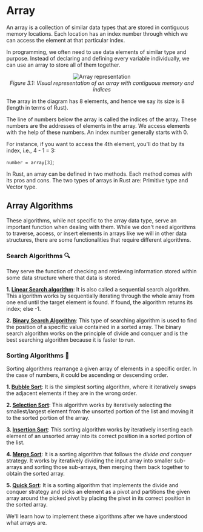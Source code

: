 # Array
An array is a collection of similar data types that are stored in contiguous memory locations. Each location has an index number through which we can access the element at that particular index.

In programming, we often need to use data elements of similar type and purpose. Instead of declaring and defining every variable individually, we can use an array to store all of them together.

<p align="center">
  <img src="../images/array.jpg" alt="Array representation" />
  <br>
  <em>Figure 3.1: Visual representation of an array with contiguous memory and indices</em>
</p>

The array in the diagram has 8 elements, and hence we say its size is 8 (length in terms of Rust).

The line of numbers below the array is called the indices of the array. These numbers are the addresses of elements in the array. We access elements with the help of these numbers. An index number generally starts with 0.

For instance, if you want to access the 4th element, you'll do that by its index, i.e., 4 - 1 = 3:

`number = array[3]`;

In Rust, an array can be defined in two methods. Each method comes with its pros and cons. The two types of arrays in Rust are: Primitive type and Vector type.

## Array Algorithms
These algorithms, while not specific to the array data type, serve an important function when dealing with them. While we don't need algorithms to traverse, access, or insert elements in arrays like we will in other data structures, there are some functionalities that require different algorithms.

### Search Algorithms 🔍
They serve the function of checking and retrieving information stored within some data structure where that data is stored.

**1. [Linear Search algorithm](../search_algorithms.md#linear-search-algorithm)**: It is also called a sequential search algorithm. This algorithm works by sequentially iterating through the whole array from one end until the target element is found. If found, the algorithm returns its index; else -1.

**2. [Binary Search Algorithm](../search_algorithms.md#binary-search-algorithm)**: This type of searching algorithm is used to find the position of a specific value contained in a sorted array. The binary search algorithm works on the principle of divide and conquer and is the best searching algorithm because it is faster to run.

### Sorting Algorithms 🧲
Sorting algorithms rearrange a given array of elements in a specific order. In the case of numbers, it could be ascending or descending order.

**1. [Bubble Sort](../sorting_algorithms.md#bubble-sort-algorithm)**: It is the simplest sorting algorithm, where it iteratively swaps the adjacent elements if they are in the wrong order.

**2. [Selection Sort](../sorting_algorithms.md#selection-sort-algorithm)**: This algorithm works by iteratively selecting the smallest/largest element from the unsorted portion of the list and moving it to the sorted portion of the array.

**3. [Insertion Sort](../sorting_algorithms.md#insertion-sort-algorithm)**: This sorting algorithm works by iteratively inserting each element of an unsorted array into its correct position in a sorted portion of the list.

**4. [Merge Sort](../sorting_algorithms.md#merge-sort-algorithm)**: It is a sorting algorithm that follows the *divide and conquer* strategy. It works by iteratively dividing the input array into smaller sub-arrays and sorting those sub-arrays, then merging them back together to obtain the sorted array.

**5. [Quick Sort](../sorting_algorithms.md#quick-sort-algorithm)**: It is a sorting algorithm that implements the divide and conquer strategy and picks an element as a pivot and partitions the given array around the picked pivot by placing the pivot in its correct position in the sorted array.

We'll learn how to implement these algorithms after we have understood what arrays are.